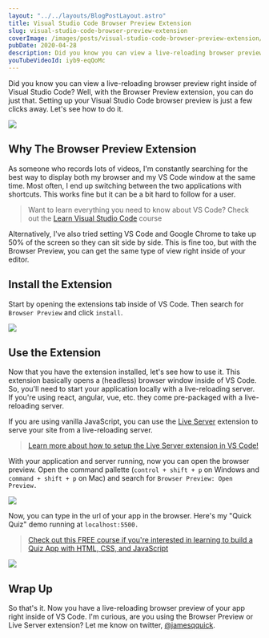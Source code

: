 ```yaml
---
layout: "../../layouts/BlogPostLayout.astro"
title: Visual Studio Code Browser Preview Extension
slug: visual-studio-code-browser-preview-extension
coverImage: /images/posts/visual-studio-code-browser-preview-extension/cover.png
pubDate: 2020-04-28
description: Did you know you can view a live-reloading browser preview right inside of Visual Studio Code? Well, with the Browser Preview extension, you can do just that. Setting up your Visual Studio Code browser preview is just a few clicks away.
youTubeVideoId: iyb9-eqQoMc
---
```


Did you know you can view a live-reloading browser preview right inside of Visual Studio Code? Well, with the Browser Preview extension, you can do just that. Setting up your Visual Studio Code browser preview is just a few clicks away. Let's see how to do it.

![](/images/posts/visual-studio-code-browser-preview-extension/1.png)

## Why The Browser Preview Extension

As someone who records lots of videos, I'm constantly searching for the best way to display both my browser and my VS Code window at the same time. Most often, I end up switching between the two applications with shortcuts. This works fine but it can be a bit hard to follow for a user.

> Want to learn everything you need to know about VS Code? Check out the [Learn Visual Studio Code](https://www.udemy.com/course/learn-visual-studio-code/) course

Alternatively, I've also tried setting VS Code and Google Chrome to take up 50% of the screen so they can sit side by side. This is fine too, but with the Browser Preview, you can get the same type of view right inside of your editor.

## Install the Extension

Start by opening the extensions tab inside of VS Code. Then search for `Browser Preview` and click `install`.

![](/images/posts/visual-studio-code-browser-preview-extension/2.png)

## Use the Extension

Now that you have the extension installed, let's see how to use it. This extension basically opens a (headless) browser window inside of VS Code. So, you'll need to start your application locally with a live-reloading server. If you're using react, angular, vue, etc. they come pre-packaged with a live-reloading server.

If you are using vanilla JavaScript, you can use the [Live Server](https://marketplace.visualstudio.com/items?itemName=ritwickdey.LiveServer) extension to serve your site from a live-reloading server.

> [Learn more about how to setup the Live Server extension in VS Code!](https://www.youtube.com/watch?v=WzE0yqwbdgU)

With your application and server running, now you can open the browser preview. Open the command pallette (`control + shift + p` on Windows and `command + shift + p` on Mac) and search for `Browser Preview: Open Preview.`

![](/images/posts/visual-studio-code-browser-preview-extension/3.png)

Now, you can type in the url of your app in the browser. Here's my "Quick Quiz" demo running at `localhost:5500.`

> [Check out this FREE course if you're interested in learning to build a Quiz App with HTML, CSS, and JavaScript](https://www.youtube.com/watch?v=u98ROZjBWy8&list=PLDlWc9AfQBfZIkdVaOQXi1tizJeNJipEx)

![](/images/posts/visual-studio-code-browser-preview-extension/4.png)

## Wrap Up

So that's it. Now you have a live-reloading browser preview of your app right inside of VS Code. I'm curious, are you using the Browser Preview or Live Server extension? Let me know on twitter, [@jamesqquick](https://www.twitter.com/jamesqquick).
